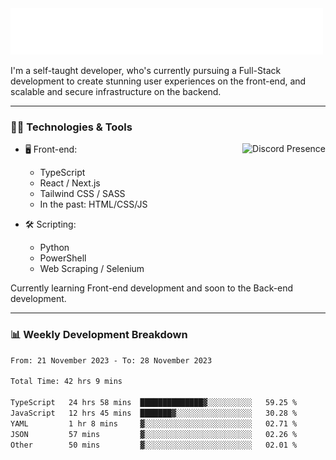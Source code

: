 <img src="assets/wave.svg" alt=":wave:" />

I'm a self-taught developer, who's currently pursuing a Full-Stack development to create stunning user experiences on the front-end, and scalable and secure infrastructure on the backend.

---

### 🧑‍💻 Technologies & Tools

<a href="https://discord.com/users/414304208649453568" target="_blank" rel="nofollow">
   <img src="https://lanyard-profile-readme.vercel.app/api/414304208649453568?idleMessage=Probably%20doing%20something%20else..." alt="Discord Presence" align="right">
</a>

- 🖥️ Front-end:

  - TypeScript
  - React / Next.js
  - Tailwind CSS / SASS
  - In the past: HTML/CSS/JS

- 🛠 Scripting:

  - Python
  - PowerShell
  - Web Scraping / Selenium

Currently learning Front-end development and soon to the Back-end development.

---

### 📊 Weekly Development Breakdown

<!-- ![ccrsxx's GitHub Stats](https://github-readme-stats.vercel.app/api?username=ccrsxx&count_private=true&theme=tokyonight) -->
<!-- ![ccrsxx's Top Langs](https://github-readme-stats.vercel.app/api/top-langs/?username=ccrsxx&hide=lua,java,html&theme=tokyonight) -->

<!--START_SECTION:waka-->

```txt
From: 21 November 2023 - To: 28 November 2023

Total Time: 42 hrs 9 mins

TypeScript   24 hrs 58 mins  ██████████████▓░░░░░░░░░░   59.25 %
JavaScript   12 hrs 45 mins  ███████▓░░░░░░░░░░░░░░░░░   30.28 %
YAML         1 hr 8 mins     ▓░░░░░░░░░░░░░░░░░░░░░░░░   02.71 %
JSON         57 mins         ▓░░░░░░░░░░░░░░░░░░░░░░░░   02.26 %
Other        50 mins         ▓░░░░░░░░░░░░░░░░░░░░░░░░   02.01 %
```

<!--END_SECTION:waka-->
